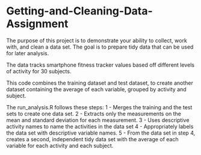 # Getting-and-Cleaning-Data-Assignment
The purpose of this project is to demonstrate your ability to collect, work with, and clean a data set. 
The goal is to prepare tidy data that can be used for later analysis. 

The data tracks smartphone fitness tracker values based off different levels of activity for 30 subjects.

This code combines the training dataset and test dataset, 
to create another dataset containing the average of each variable, 
grouped by activity and subject.

The run_analysis.R follows these steps:
1 - Merges the training and the test sets to create one data set.
2 - Extracts only the measurements on the mean and standard deviation for each measurement.
3 - Uses descriptive activity names to name the activities in the data set
4 - Appropriately labels the data set with descriptive variable names.
5 - From the data set in step 4, creates a second, independent tidy data set with the average of each variable 
    for each activity and each subject.
